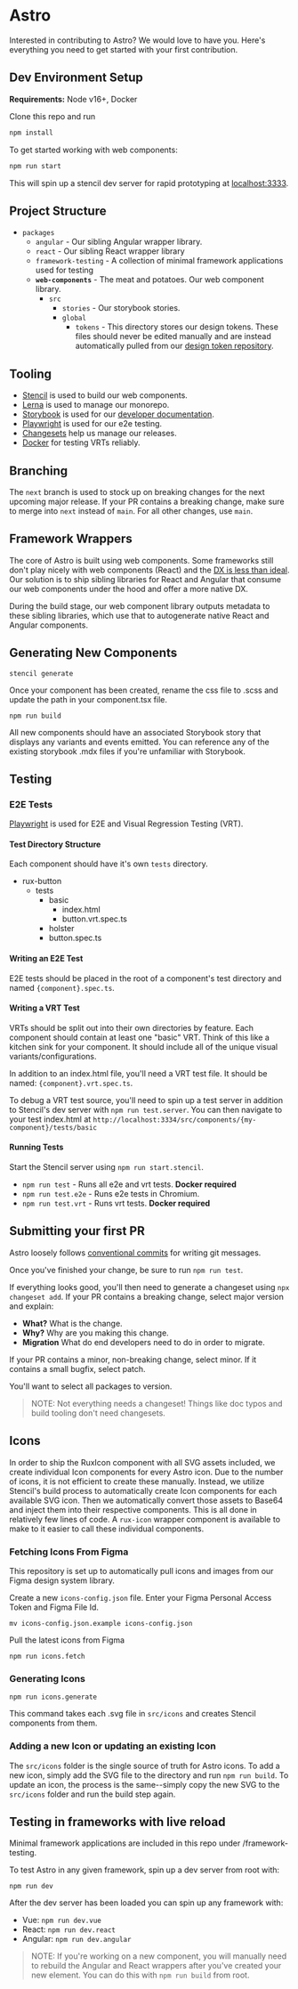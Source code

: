 # Astro

Interested in contributing to Astro? We would love to have you. Here's everything you need to get started with your first contribution.

## Dev Environment Setup

**Requirements:** Node v16+, Docker

Clone this repo and run

```bash
npm install
```

To get started working with web components:

```bash
npm run start
```

This will spin up a stencil dev server for rapid prototyping at [localhost:3333](http://localhost:3333).

## Project Structure

- `packages`
  - `angular` - Our sibling Angular wrapper library.
  - `react` - Our sibling React wrapper library
  - `framework-testing` - A collection of minimal framework applications used for testing
  - **`web-components`** - The meat and potatoes. Our web component library.
    - `src`
      - `stories` - Our storybook stories.
      - `global`
        - `tokens` - This directory stores our design tokens. These files should never be edited manually and are instead automatically pulled from our [design token repository](https://github.com/RocketCommunicationsInc/astro-design-tokens).

## Tooling

- [Stencil](https://stenciljs.com/) is used to build our web components.
- [Lerna](https://github.com/lerna/lerna) is used to manage our monorepo.
- [Storybook](https://storybook.js.org/) is used for our [developer documentation](https://astro-components.netlify.app/).
- [Playwright](https://playwright.dev/) is used for our e2e testing.
- [Changesets](https://github.com/changesets/changesets) help us manage our releases.
- [Docker](https://www.docker.com/) for testing VRTs reliably.

## Branching

The `next` branch is used to stock up on breaking changes for the next upcoming major release. If your PR contains a breaking change, make sure to merge into `next` instead of `main`. For all other changes, use `main`.

## Framework Wrappers

The core of Astro is built using web components. Some frameworks still don't play nicely with web components (React) and the [DX is less than ideal](https://stenciljs.com/docs/framework-bindings). Our solution is to ship sibling libraries for React and Angular that consume our web components under the hood and offer a more native DX.

During the build stage, our web component library outputs metadata to these sibling libraries, which use that to autogenerate native React and Angular components.

## Generating New Components

`stencil generate`

Once your component has been created, rename the css file to .scss and update the path in your component.tsx file.

`npm run build`

All new components should have an associated Storybook story that displays any variants and events emitted. You can reference any of the existing storybook .mdx files if you're unfamiliar with Storybook.

## Testing

### E2E Tests

[Playwright](https://playwright.dev/) is used for E2E and Visual Regression Testing (VRT).

#### Test Directory Structure

Each component should have it's own `tests` directory.

- rux-button
  - tests
    - basic
      - index.html
      - button.vrt.spec.ts
    - holster
    - button.spec.ts

#### Writing an E2E Test

E2E tests should be placed in the root of a component's test directory and named `{component}.spec.ts`.

#### Writing a VRT Test

VRTs should be split out into their own directories by feature. Each component should contain at least one "basic" VRT. Think of this like a kitchen sink for your component. It should include all of the unique visual variants/configurations.

In addition to an index.html file, you'll need a VRT test file. It should be named: `{component}.vrt.spec.ts`.

To debug a VRT test source, you'll need to spin up a test server in addition to Stencil's dev server with `npm run test.server`. You can then navigate to your test index.html at `http://localhost:3334/src/components/{my-component}/tests/basic`

#### Running Tests

Start the Stencil server using `npm run start.stencil`.

- `npm run test` - Runs all e2e and vrt tests. **Docker required**
- `npm run test.e2e` - Runs e2e tests in Chromium.
- `npm run test.vrt` - Runs vrt tests. **Docker required**

## Submitting your first PR

Astro loosely follows [conventional commits](https://www.conventionalcommits.org/en/v1.0.0/) for writing git messages.

Once you've finished your change, be sure to run `npm run test`.

If everything looks good, you'll then need to generate a changeset using `npx changeset add`. If your PR contains a breaking change, select major version and explain:

- **What?** What is the change.
- **Why?** Why are you making this change.
- **Migration** What do end developers need to do in order to migrate.

If your PR contains a minor, non-breaking change, select minor. If it contains a small bugfix, select patch.

You'll want to select all packages to version.

> NOTE: Not everything needs a changeset! Things like doc typos and build tooling don't need changesets.

## Icons

In order to ship the RuxIcon component with all SVG assets included, we create individual Icon components for every Astro icon. Due to the number of icons, it is not efficient to create these manually. Instead, we utilize Stencil's build process to automatically create Icon components for each available SVG icon. Then we automatically convert those assets to Base64 and inject them into their respective components. This is all done in relatively few lines of code. A `rux-icon` wrapper component is available to make to it easier to call these individual components.

### Fetching Icons From Figma

This repository is set up to automatically pull icons and images from our Figma design system library.

Create a new `icons-config.json` file. Enter your Figma Personal Access Token and Figma File Id.

`mv icons-config.json.example icons-config.json`

Pull the latest icons from Figma

`npm run icons.fetch`

### Generating Icons

`npm run icons.generate`

This command takes each .svg file in `src/icons` and creates Stencil components from them.

### Adding a new Icon or updating an existing Icon

The `src/icons` folder is the single source of truth for Astro icons. To add a new icon, simply add the SVG file to the directory and run `npm run build`. To update an icon, the process is the same--simply copy the new SVG to the `src/icons` folder and run the build step again.

## Testing in frameworks with live reload

Minimal framework applications are included in this repo under /framework-testing.

To test Astro in any given framework, spin up a dev server from root with:

`npm run dev`

After the dev server has been loaded you can spin up any framework with:

- Vue: `npm run dev.vue`
- React: `npm run dev.react`
- Angular: `npm run dev.angular`

> NOTE: If you're working on a new component, you will manually need to rebuild the Angular and React wrappers after you've created your new element. You can do this with `npm run build` from root.
